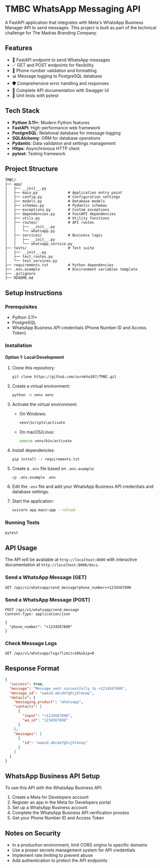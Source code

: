 # TMBC WhatsApp Messaging API

A FastAPI application that integrates with Meta's WhatsApp Business Manager API to send messages. This project is built as part of the technical challenge for The Madras Branding Company.

## Features

- 🚀 FastAPI endpoint to send WhatsApp messages
- ✅ GET and POST endpoints for flexibility
- 📱 Phone number validation and formatting
- 📊 Message logging to PostgreSQL database
- 🛡️ Comprehensive error handling and responses
- 📝 Complete API documentation with Swagger UI
- 🧪 Unit tests with pytest

## Tech Stack

- **Python 3.11+**: Modern Python features
- **FastAPI**: High-performance web framework
- **PostgreSQL**: Relational database for message logging
- **SQLAlchemy**: ORM for database operations
- **Pydantic**: Data validation and settings management
- **Httpx**: Asynchronous HTTP client
- **pytest**: Testing framework

## Project Structure

```
TMBC/
├── app/
│   ├── __init__.py
│   ├── main.py              # Application entry point
│   ├── config.py            # Configuration settings
│   ├── models.py            # Database models
│   ├── schemas.py           # Pydantic schemas
│   ├── exceptions.py        # Custom exceptions
│   ├── dependencies.py      # FastAPI dependencies
│   ├── utils.py             # Utility functions
│   ├── routes/              # API routes
│   │   ├── __init__.py
│   │   └── whatsapp.py
│   ├── services/            # Business logic
│   │   ├── __init__.py
│   │   └── whatsapp_service.py
├── tests/                   # Test suite
│   ├── __init__.py
│   ├── test_routes.py
│   └── test_services.py
├── requirements.txt         # Python dependencies
├── .env.example             # Environment variables template
├── .gitignore
├── README.md
```

## Setup Instructions

### Prerequisites

- Python 3.11+
- PostgreSQL
- WhatsApp Business API credentials (Phone Number ID and Access Token)

### Installation

#### Option 1: Local Development

1. Clone this repository:
   ```bash
   git clone https://github.com/surekha367/TMBC.git
   ```

2. Create a virtual environment:
   ```bash
   python -m venv venv
   ```

3. Activate the virtual environment:
   - On Windows:
     ```bash
     venv\Scripts\activate
     ```
   - On macOS/Linux:
     ```bash
     source venv/bin/activate
     ```

4. Install dependencies:
   ```bash
   pip install -r requirements.txt
   ```

5. Create a `.env` file based on `.env.example`:
   ```bash
   cp .env.example .env
   ```

6. Edit the `.env` file and add your WhatsApp Business API credentials and database settings.

7. Start the application:
   ```bash
   uvicorn app.main:app --reload
   ```

### Running Tests

```bash
pytest
```

## API Usage

The API will be available at `http://localhost:8000` with interactive documentation at `http://localhost:8000/docs`.

### Send a WhatsApp Message (GET)

```
GET /api/v1/whatsapp/send_message?phone_number=+1234567890
```

### Send a WhatsApp Message (POST)

```
POST /api/v1/whatsapp/send_message
Content-Type: application/json

{
  "phone_number": "+1234567890"
}
```

### Check Message Logs

```
GET /api/v1/whatsapp/logs?limit=10&skip=0
```

## Response Format

```json
{
  "success": true,
  "message": "Message sent successfully to +1234567890",
  "message_id": "wamid.abcdefghijklmnop",
  "details": {
    "messaging_product": "whatsapp",
    "contacts": [
      {
        "input": "+1234567890",
        "wa_id": "1234567890"
      }
    ],
    "messages": [
      {
        "id": "wamid.abcdefghijklmnop"
      }
    ]
  }
}
```

## WhatsApp Business API Setup

To use this API with the WhatsApp Business API:

1. Create a Meta for Developers account
2. Register an app in the Meta for Developers portal
3. Set up a WhatsApp Business account
4. Complete the WhatsApp Business API verification process
5. Get your Phone Number ID and Access Token

## Notes on Security

- In a production environment, limit CORS origins to specific domains
- Use a proper secrets management system for API credentials
- Implement rate limiting to prevent abuse
- Add authentication to protect the API endpoints
